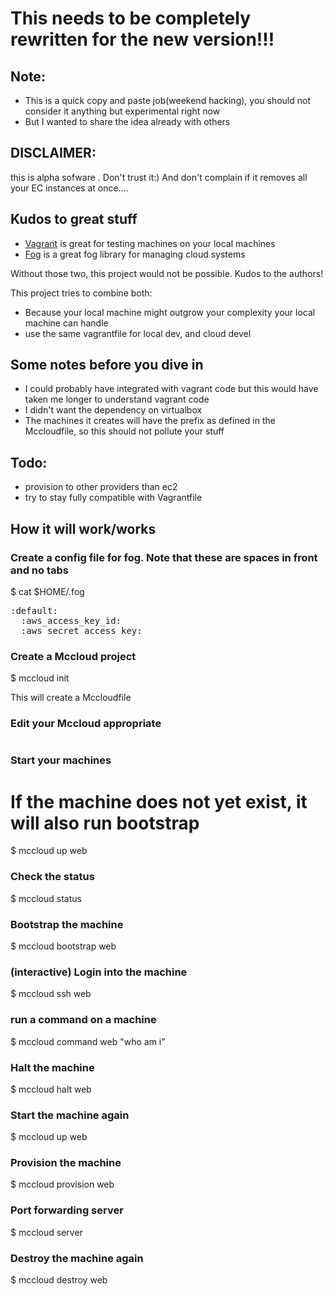# This needs to be completely rewritten for the new version!!!


## Note:
- This is a quick copy and paste job(weekend hacking), you should not consider it anything but experimental right now
- But I wanted to share the idea already with others

## DISCLAIMER:
this is alpha sofware . Don't trust it:) And don't complain if it removes all your EC instances at once....

## Kudos to great stuff
- [Vagrant](http://www.vagrantup.com) is great for testing machines on your local machines
- [Fog](https://github.com/geemus/fog) is a great fog library for managing cloud systems

Without those two, this project would not be possible. Kudos to the authors!

This project tries to combine both:
- Because your local machine might outgrow your complexity your local machine can handle
- use the same vagrantfile for local dev, and cloud devel

## Some notes before you dive in

- I could probably have integrated with vagrant code but this would have taken me longer to understand vagrant code
- I didn't want the dependency on virtualbox
- The machines it creates will have the prefix as defined in the Mccloudfile, so this should not pollute your stuff

## Todo:

- provision to other providers than ec2
- try to stay fully compatible with Vagrantfile

## How it will work/works

### Create a config file for fog. Note that these are spaces in front and no tabs
$ cat $HOME/.fog
<pre>
:default:
  :aws_access_key_id: <your id here>
  :aws_secret_access_key: <your acess key here>
</pre>

### Create a Mccloud project
$ mccloud init

This will create a Mccloudfile

### Edit your Mccloud appropriate

<pre>
</pre>

### Start your machines
# If the machine does not yet exist, it will also run bootstrap
$ mccloud up web

### Check the status
$ mccloud status

### Bootstrap the machine
$ mccloud bootstrap web

### (interactive) Login into the machine
$ mccloud ssh web

### run a command on a machine
$ mccloud command web "who am i"

### Halt the machine
$ mccloud halt web

### Start the machine again
$ mccloud up web

### Provision the machine
$ mccloud provision web

### Port forwarding server
$ mccloud server

### Destroy the machine again
$ mccloud destroy web
